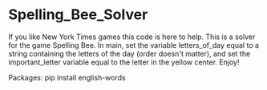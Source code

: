 # Spelling_Bee_Solver
If you like New York Times games this code is here to help. This is a solver for the game Spelling Bee. In main, set the variable letters_of_day equal to a string containing the letters of the day (order doesn't matter), and set the important_letter variable equal to the letter in the yellow center. Enjoy! 

Packages: pip install english-words
